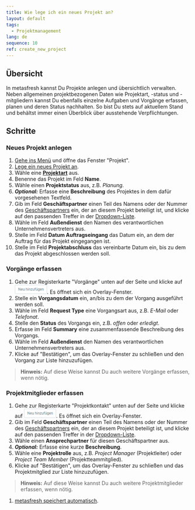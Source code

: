 ```yaml
---
title: Wie lege ich ein neues Projekt an?
layout: default
tags:
  - Projektmanagement
lang: de
sequence: 10
ref: create_new_project
---
```


## Übersicht
In metasfresh kannst Du Projekte anlegen und übersichtlich verwalten. Neben allgemeinen projektbezogenen Daten wie Projektart, -status und -mitgliedern kannst Du ebenfalls einzelne Aufgaben und Vorgänge erfassen, planen und deren Status nachhalten. So bist Du stets auf aktuellem Stand und behältst immer einen Überblick über ausstehende Verpflichtungen.

## Schritte

### Neues Projekt anlegen
1. [Gehe ins Menü](Menu) und öffne das Fenster "Projekt".
1. [Lege ein neues Projekt an](Neuer_Datensatz_Fenster_Webui).
1. Wähle eine [**Projektart**](Projektart_anlegen) aus.
1. Benenne das Projekt im Feld **Name**.
1. Wähle einen **Projektstatus** aus, z.B. *Planung*.
1. ***Optional:*** Erfasse eine **Beschreibung** des Projektes in dem dafür vorgesehenen Textfeld.
1. Gib im Feld **Geschäftspartner** einen Teil des Namens oder der Nummer des [Geschäftspartners](Neuer_Geschaeftspartner) ein, der an diesem Projekt beteiligt ist, und klicke auf den passenden Treffer in der [Dropdown-Liste](Keyboard_Shortcuts_Liste).
1. Wähle im Feld **Außendienst** den Namen des verantwortlichen Unternehmensvertreters aus.
1. Stelle im Feld **Datum Auftragseingang** das Datum ein, an dem der Auftrag für das Projekt eingegangen ist.
1. Stelle im Feld **Projektabschluss** das vereinbarte Datum ein, bis zu dem das Projekt abgeschlossen werden soll.

### Vorgänge erfassen
1. Gehe zur Registerkarte "Vorgänge" unten auf der Seite und klicke auf !["Neu hinzufügen"](assets/Neu_hinzufuegen_Button.png). Es öffnet sich ein Overlay-Fenster.
1. Stelle ein **Vorgangsdatum** ein, an/bis zu dem der Vorgang ausgeführt werden soll.
1. Wähle im Feld **Request Type** eine Vorgangsart aus, z.B. *E-Mail* oder *Telefonat*.
1. Stelle den **Status** des Vorgangs ein, z.B. *offen* oder *erledigt*.
1. Erfasse im Feld **Summary** eine zusammenfassende Beschreibung des Vorgangs.
1. Wähle im Feld **Außendienst** den Namen des verantwortlichen Unternehmensvertreters aus.
1. Klicke auf "Bestätigen", um das Overlay-Fenster zu schließen und den Vorgang zur Liste hinzuzufügen.
 >**Hinweis:** Auf diese Weise kannst Du auch weitere Vorgänge erfassen, wenn nötig.

### Projektmitglieder erfassen
1. Gehe zur Registerkarte "Projektkontakt" unten auf der Seite und klicke auf !["Neu hinzufügen"](assets/Neu_hinzufuegen_Button.png). Es öffnet sich ein Overlay-Fenster.
1. Gib im Feld **Geschäftspartner** einen Teil des Namens oder der Nummer des [Geschäftspartners](Neuer_Geschaeftspartner) ein, der an diesem Projekt beteiligt ist, und klicke auf den passenden Treffer in der [Dropdown-Liste](Keyboard_Shortcuts_Liste).
1. Wähle einen **Ansprechpartner** für diesen Geschäftspartner aus.
1. ***Optional:*** Erfasse eine kurze **Beschreibung**.
1. Wähle eine **Projektrolle** aus, z.B. *Project Manager* (Projektleiter) oder *Project Team Member* (Projektteammitglied).
1. Klicke auf "Bestätigen", um das Overlay-Fenster zu schließen und das Projektmitglied zur Liste hinzuzufügen.
 >**Hinweis:** Auf diese Weise kannst Du auch weitere Projektmitglieder erfassen, wenn nötig.

1. [metasfresh speichert automatisch](Speicheranzeige).
